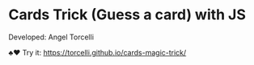 # Cards Trick (Guess a card) with JS

Developed: Angel Torcelli

♣️♥️ Try it: https://torcelli.github.io/cards-magic-trick/
